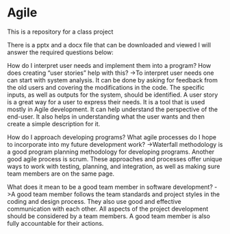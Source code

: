 # Agile
This is a repository for a class project


There is a pptx and a docx file that can be downloaded and viewed
I will answer the required questions below:

How do I interpret user needs and implement them into a program? How does creating “user stories” help with this?
->To interpret user needs one can start with system analysis. It can be done by asking for feedback from the old users and covering the modifications in the code. The specific inputs, as well as outputs for the system, should be identified. A user story is a great way for a user to express their needs. It is a tool that is used mostly in Agile development. It can help understand the perspective of the end-user. It also helps in understanding what the user wants and then create a simple description for it.

How do I approach developing programs? What agile processes do I hope to incorporate into my future development work?
->Waterfall methodology is a good program planning methodology for developing programs. Another good agile process is scrum. These approaches and processes offer unique ways to work with testing, planning, and integration, as well as making sure team members are on the same page. 

What does it mean to be a good team member in software development?
->A good team member follows the team standards and project styles in the coding and design process. They also use good and effective communication with each other. All aspects of the project development should be considered by a team members. A good team member is also fully accountable for their actions.
